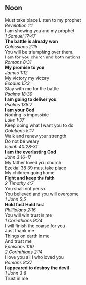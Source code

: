 ## Noon
Must take place Listen to my prophet  
_Revelation 1:1_  
I am showing you and my prophet  
_1 Samuel 17:47_  
**The battle is already won**  
_Colossians 2:15_  
You will be triumphing over them.  
I am for you church and both nations  
_Romans 8:31_  
**My promise to you**  
_James 1:12_  
My victory my victory  
_Exodus 15:3_  
Stay with me for the battle  
_Psalms 18:39_  
**I am going to deliver you**  
_Psalms 138:7_  
**I am your God**  
Nothing is impossible  
_Luke 1:37_  
Keep doing what I want you to do  
_Galations 5:17_  
Walk and renew your strength  
Do not be weary  
_Isaiah 40:28-31_  
**I am the everlasting God**  
_John 3:16-17_  
My father loved you church  
Ezekial 38 39 must take place  
My children going home  
**Fight and keep the faith**  
_2 Timothy 4:7_  
You shall not perish  
You believed and you will overcome  
_1 John 5:5_  
**Hold fast Hold fast**  
_Phillipians 2:16_  
You will win trust in me  
_1 Corinthians 9:24_  
I will finish the coarse for you  
Just thank me  
Things on earth in me  
And trust me  
_Ephisians 1:10_  
_2 Corinthians 2:14_  
I love you all I who loved you  
_Romans 8:37_  
**I appeared to destroy the devil**  
_1 John 3:8_  
Trust in me  
